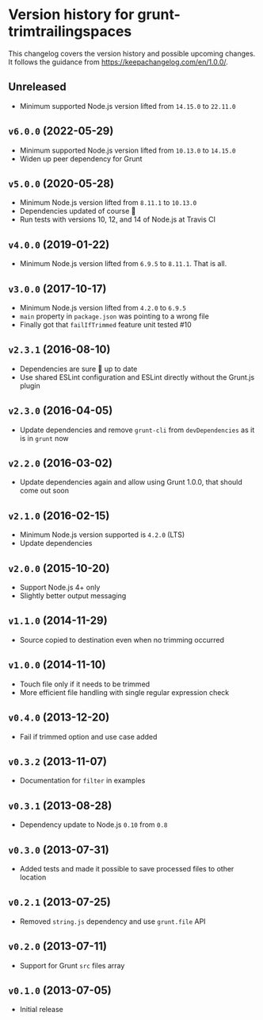 # Version history for grunt-trimtrailingspaces

This changelog covers the version history and possible upcoming changes.
It follows the guidance from https://keepachangelog.com/en/1.0.0/.

## Unreleased

- Minimum supported Node.js version lifted from `14.15.0` to `22.11.0`

## `v6.0.0` (2022-05-29)

- Minimum supported Node.js version lifted from `10.13.0` to `14.15.0`
- Widen up peer dependency for Grunt

## `v5.0.0` (2020-05-28)
- Minimum Node.js version lifted from `8.11.1` to `10.13.0`
- Dependencies updated of course :tophat:
- Run tests with versions 10, 12, and 14 of Node.js at Travis CI

## `v4.0.0` (2019-01-22)
- Minimum Node.js version lifted from `6.9.5` to `8.11.1`. That is all.

## `v3.0.0` (2017-10-17)
- Minimum Node.js version lifted from `4.2.0` to `6.9.5`
- `main` property in `package.json` was pointing to a wrong file
- Finally got that `failIfTrimmed` feature unit tested #10

## `v2.3.1` (2016-08-10)
- Dependencies are sure :tophat: up to date
- Use shared ESLint configuration and ESLint directly without the Grunt.js plugin

## `v2.3.0` (2016-04-05)
- Update dependencies and remove `grunt-cli` from `devDependencies` as it is in `grunt` now

## `v2.2.0` (2016-03-02)
- Update dependencies again and allow using Grunt 1.0.0, that should come out soon

## `v2.1.0` (2016-02-15)
- Minimum Node.js version supported is `4.2.0` (LTS)
- Update dependencies

## `v2.0.0` (2015-10-20)
- Support Node.js 4+ only
- Slightly better output messaging

## `v1.1.0` (2014-11-29)
- Source copied to destination even when no trimming occurred

## `v1.0.0` (2014-11-10)
- Touch file only if it needs to be trimmed
- More efficient file handling with single regular expression check

## `v0.4.0` (2013-12-20)
- Fail if trimmed option and use case added

## `v0.3.2` (2013-11-07)
- Documentation for `filter` in examples

## `v0.3.1` (2013-08-28)
- Dependency update to Node.js `0.10` from `0.8`

## `v0.3.0` (2013-07-31)
- Added tests and made it possible to save processed files to other location

## `v0.2.1` (2013-07-25)
- Removed `string.js` dependency and use `grunt.file` API

## `v0.2.0` (2013-07-11)
- Support for Grunt `src` files array

## `v0.1.0` (2013-07-05)
- Initial release
